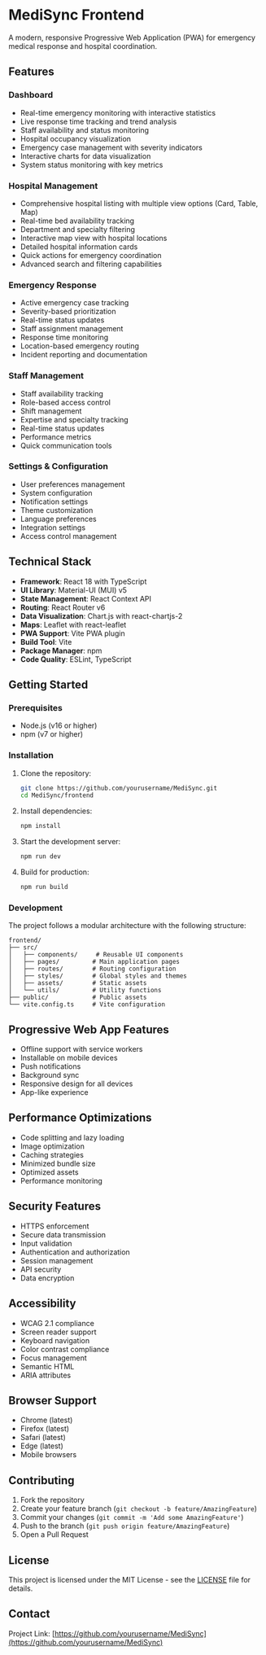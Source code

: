 # MediSync Frontend

A modern, responsive Progressive Web Application (PWA) for emergency medical response and hospital coordination.

## Features

### Dashboard
- Real-time emergency monitoring with interactive statistics
- Live response time tracking and trend analysis
- Staff availability and status monitoring
- Hospital occupancy visualization
- Emergency case management with severity indicators
- Interactive charts for data visualization
- System status monitoring with key metrics

### Hospital Management
- Comprehensive hospital listing with multiple view options (Card, Table, Map)
- Real-time bed availability tracking
- Department and specialty filtering
- Interactive map view with hospital locations
- Detailed hospital information cards
- Quick actions for emergency coordination
- Advanced search and filtering capabilities

### Emergency Response
- Active emergency case tracking
- Severity-based prioritization
- Real-time status updates
- Staff assignment management
- Response time monitoring
- Location-based emergency routing
- Incident reporting and documentation

### Staff Management
- Staff availability tracking
- Role-based access control
- Shift management
- Expertise and specialty tracking
- Real-time status updates
- Performance metrics
- Quick communication tools

### Settings & Configuration
- User preferences management
- System configuration
- Notification settings
- Theme customization
- Language preferences
- Integration settings
- Access control management

## Technical Stack

- **Framework**: React 18 with TypeScript
- **UI Library**: Material-UI (MUI) v5
- **State Management**: React Context API
- **Routing**: React Router v6
- **Data Visualization**: Chart.js with react-chartjs-2
- **Maps**: Leaflet with react-leaflet
- **PWA Support**: Vite PWA plugin
- **Build Tool**: Vite
- **Package Manager**: npm
- **Code Quality**: ESLint, TypeScript

## Getting Started

### Prerequisites

- Node.js (v16 or higher)
- npm (v7 or higher)

### Installation

1. Clone the repository:
   ```bash
   git clone https://github.com/yourusername/MediSync.git
   cd MediSync/frontend
   ```

2. Install dependencies:
   ```bash
   npm install
   ```

3. Start the development server:
   ```bash
   npm run dev
   ```

4. Build for production:
   ```bash
   npm run build
   ```

### Development

The project follows a modular architecture with the following structure:

```
frontend/
├── src/
│   ├── components/     # Reusable UI components
│   ├── pages/         # Main application pages
│   ├── routes/        # Routing configuration
│   ├── styles/        # Global styles and themes
│   ├── assets/        # Static assets
│   └── utils/         # Utility functions
├── public/            # Public assets
└── vite.config.ts     # Vite configuration
```

## Progressive Web App Features

- Offline support with service workers
- Installable on mobile devices
- Push notifications
- Background sync
- Responsive design for all devices
- App-like experience

## Performance Optimizations

- Code splitting and lazy loading
- Image optimization
- Caching strategies
- Minimized bundle size
- Optimized assets
- Performance monitoring

## Security Features

- HTTPS enforcement
- Secure data transmission
- Input validation
- Authentication and authorization
- Session management
- API security
- Data encryption

## Accessibility

- WCAG 2.1 compliance
- Screen reader support
- Keyboard navigation
- Color contrast compliance
- Focus management
- Semantic HTML
- ARIA attributes

## Browser Support

- Chrome (latest)
- Firefox (latest)
- Safari (latest)
- Edge (latest)
- Mobile browsers

## Contributing

1. Fork the repository
2. Create your feature branch (`git checkout -b feature/AmazingFeature`)
3. Commit your changes (`git commit -m 'Add some AmazingFeature'`)
4. Push to the branch (`git push origin feature/AmazingFeature`)
5. Open a Pull Request

## License

This project is licensed under the MIT License - see the [LICENSE](LICENSE) file for details.

## Contact

Project Link: [https://github.com/yourusername/MediSync](https://github.com/yourusername/MediSync)
